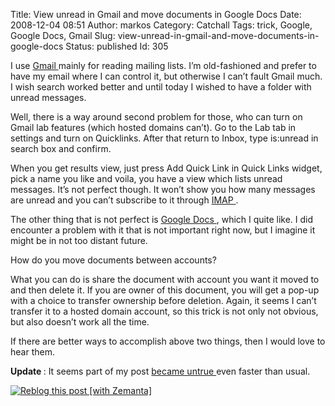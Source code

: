 Title: View unread in Gmail and move documents in Google Docs
Date: 2008-12-04 08:51
Author: markos
Category: Catchall
Tags: trick, Google, Google Docs, Gmail
Slug: view-unread-in-gmail-and-move-documents-in-google-docs
Status: published
Id: 305

<div>
 <p>
  I use
  <a class="zem_slink" href="http://gmail.com" rel="homepage" title="Gmail">
   Gmail
  </a>
  mainly for reading mailing lists. I’m old-fashioned and prefer to have my email where I can control it, but otherwise I can’t fault Gmail much. I wish search worked better and until today I wished to have a folder with unread messages.
 </p>
 <p>
  Well, there is a way around second problem for those, who can turn on Gmail lab features (which hosted domains can’t). Go to the Lab tab in settings and turn on Quicklinks. After that return to Inbox, type is:unread in search box and confirm.
 </p>
 <p>
  When you get results view, just press Add Quick Link in Quick Links widget, pick a name you like and voila, you have a view which lists unread messages. It’s not perfect though. It won’t show you how many messages are unread and you can’t subscribe to it through
  <a class="zem_slink" href="http://en.wikipedia.org/wiki/Internet_Message_Access_Protocol" rel="wikipedia" title="Internet Message Access Protocol">
   IMAP
  </a>
  .
 </p>
 <p>
  The other thing that is not perfect is
  <a class="zem_slink" href="http://docs.google.com/" rel="homepage" title="Google Docs">
   Google Docs
  </a>
  , which I quite like. I did encounter a problem with it that is not important right now, but I imagine it might be in not too distant future.
 </p>
 <p>
  How do you move documents between accounts?
 </p>
 <p>
  What you can do is share the document with account you want it moved to and then delete it. If you are owner of this document, you will get a pop-up with a choice to transfer ownership before deletion. Again, it seems I can’t transfer it to a hosted domain account, so this trick is not only not obvious, but also doesn’t work all the time.
 </p>
 <p>
  If there are better ways to accomplish above two things, then I would love to hear them.
 </p>
 <p>
  <strong>
   Update
  </strong>
  : It seems part of my post
  <a href="http://danbenjamin.com/articles/2008/12/labs-love-at-last" title="Labs for Google Apps">
   became untrue
  </a>
  even faster than usual.
 </p>
 <div class="zemanta-pixie">
  <a class="zemanta-pixie-a" href="http://reblog.zemanta.com/zemified/ed5c14cb-1d46-4c3c-b528-90ee648a4b10/" title="Zemified by Zemanta">
   <img alt="Reblog this post [with Zemanta]" class="zemanta-pixie-img" src="http://img.zemanta.com/reblog_e.png?x-id=ed5c14cb-1d46-4c3c-b528-90ee648a4b10"/>
  </a>
 </div>
</div>
